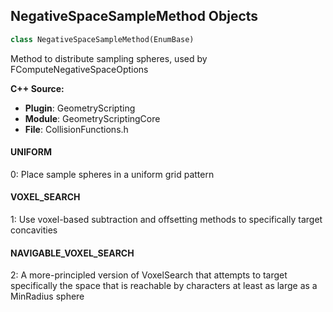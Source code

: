 ## NegativeSpaceSampleMethod Objects

```python
class NegativeSpaceSampleMethod(EnumBase)
```

Method to distribute sampling spheres, used by FComputeNegativeSpaceOptions

**C++ Source:**

- **Plugin**: GeometryScripting
- **Module**: GeometryScriptingCore
- **File**: CollisionFunctions.h

<a id="unreal.NegativeSpaceSampleMethod.UNIFORM"></a>

#### UNIFORM

0: Place sample spheres in a uniform grid pattern

<a id="unreal.NegativeSpaceSampleMethod.VOXEL_SEARCH"></a>

#### VOXEL_SEARCH

1: Use voxel-based subtraction and offsetting methods to specifically target concavities

<a id="unreal.NegativeSpaceSampleMethod.NAVIGABLE_VOXEL_SEARCH"></a>

#### NAVIGABLE_VOXEL_SEARCH

2: A more-principled version of VoxelSearch that attempts to target specifically the space that is reachable by characters at least as large as a MinRadius sphere

<a id="unreal.GeometryScriptConvexHullSimplifyMethod"></a>